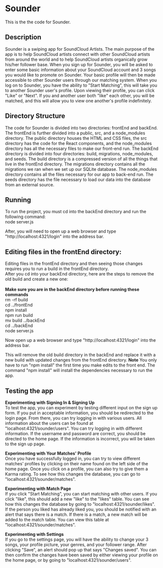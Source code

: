 # Sounder
This is the the code for Sounder.

## Description
Sounder is a swiping app for SoundCloud Artists. The main purpose of the app is to help SoundCloud artists connect with other SoundCloud artists from around the world and to help SoundCloud artists organically grow his/her follower base. When you sign up for Sounder, you will be asked to enter some basic information about your SoundCloud account and 3 songs you would like to promote on Sounder. Your basic profile will then be made accessible to other Sounder users through our matching system. When you log on to Sounder, you have the ability to "Start Matching", this will take you to another Sounder user's profile. Upon viewing their profile, you can click "Like" or "Next". If you and another user both "like" each other, you will be matched, and this will allow you to view one another's profile indefinitely.

## Directory Structure
The code for Sounder is divided into two directories: frontEnd and backEnd. The frontEnd is further divided into a public, src, and a node_modules directory. The public directory houses the HTML and CSS files, the src directory has the code for the React components, and the node_modules directory has all the necessary files to make our front-end run. The backEnd directory is divided into four directories: build, migrations, node_modules, and seeds. The build directory is a compressed version of all the things that live in the frontEnd directory. The migrations directory contains all the migrations we ran when we set up our SQLite database. The node_modules directory contains all the files necessary for our app to back-end run. The seeds directory has the file necessary to load our data into the database from an external source.



## Running
To run the project, you must cd into the backEnd directory and run the following command: <br/>
  node server.js <br/>

After, you will need to open up a web browser and type "http://localhost:4321/login" into the address bar.

## Editing files in the frontEnd directory:
Editing files in the frontEnd directory and then seeing those changes requires you to run a build in the frontEnd directory. <br/>
After you cd into your backEnd directory, here are the steps to remove the old build and create a new one: <br/> <br/>
**Make sure you are in the backEnd directory before running these commands** <br/>
  rm -rf build <br/>
  cd ../frontEnd <br/>
  npm install <br/>
  npm run build <br/>
  mv build ../backEnd <br/>
  cd ../backEnd <br/>
  node server.js <br/>

Now open up a web browser and type "http://localhost:4321/login" into the address bar.

This will remove the old build directory in the backEnd and replace it with a new build with updated changes from the frontEnd directory. **Note** You only have to run "npm install" the first time you make edits to the front end. The command "npm install" will install the dependencies necessary to run the app.


## Testing the app

**Experimenting with Signing In & Signing Up** <br/>
To test the app, you can experiment by testing different input on the sign up form. If you put in acceptable information, you should be redirected to the login page. From there, you can try logging in with various users. All information about the users can be found at "localhost:4321/sounder/users". You can try logging in with different information. If the username and password are correct, you should be directed to the home page. If the information is incorrect, you will be taken to the sign up page.

**Experimenting with Your Matches' Profile** <br/>
Once you have successfully logged in, you can try to view different matches' profiles by clicking on their name found on the left side of the home page. Once you click on a profile, you can also try to give them a Karma rating. To see how this changes the database, you can go to "localhost:4321/sounder/matches". <br/>

**Experimenting with Match Page** <br/>
If you click "Start Matching", you can start matching with other users. If you click "like", this should add a new "like" to the "likes" table. You can see how this changes the database by going to "localhost:4321/sounder/likes". If the person you liked has already liked you, you should be notified with an alert that says there is a match. If there is a match, a new match will be added to the match table. You can view this table at "localhost:4321/sounder/matches". <br/>


**Experimenting with Settings** </br>
If you go to the settings page, you will have the ability to change your 3 songs, your profile picture, your genres, and your follower range. After clicking "Save", an alert should pop up that says "Changes saved". You can then confirm the changes have been saved by either viewing your profile on the home page, or by going to "localhost:4321/sounder/users".
